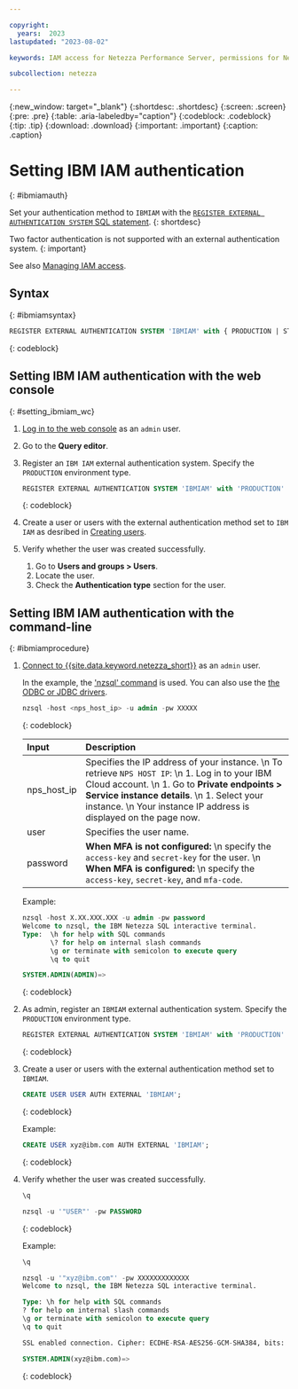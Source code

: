 ```yaml
---

copyright:
  years:  2023
lastupdated: "2023-08-02"

keywords: IAM access for Netezza Performance Server, permissions for Netezza Performance Server, identity and access management for Netezza Performance Server, roles for Netezza Performance Server, actions for Netezza Performance Server, assigning access for Netezza Performance Server

subcollection: netezza

---
```


{:new_window: target="_blank"}
{:shortdesc: .shortdesc}
{:screen: .screen}
{:pre: .pre}
{:table: .aria-labeledby="caption"}
{:codeblock: .codeblock}
{:tip: .tip}
{:download: .download}
{:important: .important}
{:caption: .caption}

# Setting IBM IAM authentication
{: #ibmiamauth}

Set your authentication method to `IBMIAM` with the [`REGISTER EXTERNAL AUTHENTICATION SYSTEM` SQL statement](https://www.ibm.com/docs/en/netezza?topic=reference-register-external-authentication).
{: shortdesc}

Two factor authentication is not supported with an external authentication system.
{: important}

See also [Managing IAM access](docs/netezza?topic=netezza-iam-docs).

## Syntax
{: #ibmiamsyntax}

```sql
REGISTER EXTERNAL AUTHENTICATION SYSTEM 'IBMIAM' with { PRODUCTION | STAGING | DEVELOPMENT }
```
{: codeblock}

## Setting IBM IAM authentication with the web console
{: #setting_ibmiam_wc}

1. [Log in to the web console](/docs/netezza?topic=netezza-getstarted-console) as an `admin` user.
1. Go to the **Query editor**.
1. Register an `IBM IAM` external authentication system.
   Specify the `PRODUCTION` environment type.

    ```sql
    REGISTER EXTERNAL AUTHENTICATION SYSTEM 'IBMIAM' with 'PRODUCTION'
    ```
    {: codeblock}

1. Create a user or users with the external authentication method set to `IBM IAM` as desribed in [Creating users](/docs/netezza?topic=netezza-users-groups#create-users).
1. Verify whether the user was created successfully.

   1. Go to **Users and groups > Users**.
   1. Locate the user.
   1. Check the **Authentication type** section for the user.

## Setting IBM IAM authentication with the command-line
{: #ibmiamprocedure}

1. [Connect to {{site.data.keyword.netezza_short}}](/docs/netezza?topic=netezza-connecting-overview) as an `admin` user.

   In the example, the ['nzsql' command](https://www.ibm.com/docs/en/netezza?topic=anpssbun-log-2) is used. You can also use the [the ODBC or JDBC drivers](https://www.ibm.com/docs/en/netezza?topic=dls-overview-odbc-jdbc-ole-db-net-go-driver-3).

    ```sql
    nzsql -host <nps_host_ip> -u admin -pw XXXXX
    ```
    {: codeblock}

   | Input          | Description |
   | :-----------   | :---------- |
   | nps_host_ip    | Specifies the IP address of your instance.  \n To retrieve `NPS HOST IP`:  \n 1. Log in to your IBM Cloud account. \n 1. Go to **Private endpoints > Service instance details**. \n 1. Select your instance.  \n Your instance IP address is displayed on the page now.|
   | user           | Specifies the user name.      |
   | password       | **When MFA is not configured:** \n specify the `access-key` and `secret-key` for the user. \n **When MFA is configured:** \n specify the `access-key`, `secret-key`, and `mfa-code`.|

   Example:

    ```sql
    nzsql -host X.XX.XXX.XXX -u admin -pw password
    Welcome to nzsql, the IBM Netezza SQL interactive terminal.
    Type:  \h for help with SQL commands
           \? for help on internal slash commands
           \g or terminate with semicolon to execute query
           \q to quit

    SYSTEM.ADMIN(ADMIN)=>
    ```
    {: codeblock}

1. As admin, register an `IBMIAM` external authentication system.
   Specify the `PRODUCTION` environment type.

    ```sql
    REGISTER EXTERNAL AUTHENTICATION SYSTEM 'IBMIAM' with 'PRODUCTION'
    ```
    {: codeblock}

1. Create a user or users with the external authentication method set to `IBMIAM`.

    ```sql
    CREATE USER USER AUTH EXTERNAL 'IBMIAM';
    ```
    {: codeblock}

    Example:

    ```sql
    CREATE USER xyz@ibm.com AUTH EXTERNAL 'IBMIAM';
    ```
    {: codeblock}

1. Verify whether the user was created successfully.

    ```sql
    \q

    nzsql -u '"USER"' -pw PASSWORD
    ```
    {: codeblock}

    Example:

    ```sql
    \q

    nzsql -u '"xyz@ibm.com"' -pw XXXXXXXXXXXXX
    Welcome to nzsql, the IBM Netezza SQL interactive terminal.

    Type: \h for help with SQL commands
    ? for help on internal slash commands
    \g or terminate with semicolon to execute query
    \q to quit

    SSL enabled connection. Cipher: ECDHE-RSA-AES256-GCM-SHA384, bits: 256, protocol: TLSv1.2

    SYSTEM.ADMIN(xyz@ibm.com)=>
    ```
    {: codeblock}
